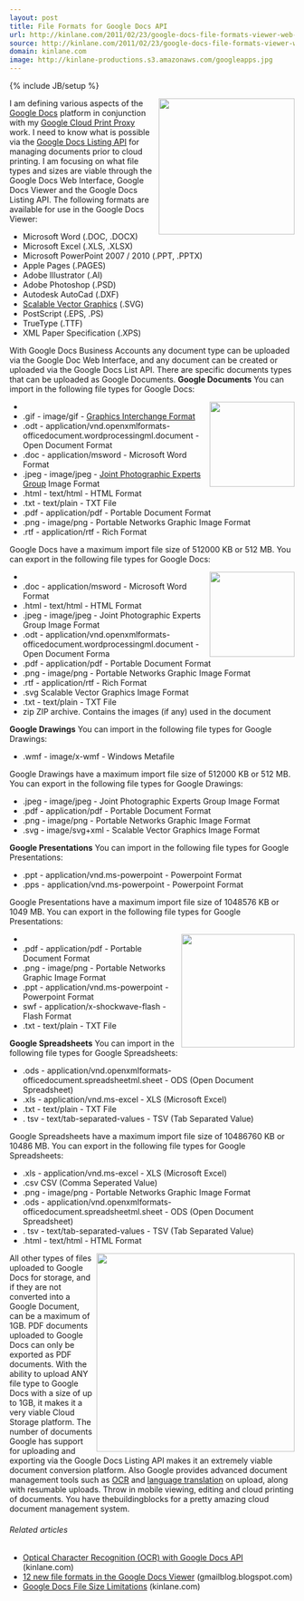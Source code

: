 ```yaml
---
layout: post
title: File Formats for Google Docs API
url: http://kinlane.com/2011/02/23/google-docs-file-formats-viewer-web-and-api/
source: http://kinlane.com/2011/02/23/google-docs-file-formats-viewer-web-and-api/
domain: kinlane.com
image: http://kinlane-productions.s3.amazonaws.com/googleapps.jpg
---
```

{% include JB/setup %}

<p>
     <img class="c1" src="http://kinlane-productions.s3.amazonaws.com/googleapps.jpg" alt="" width="240" align="right" />I am defining various aspects of the <a href="http://docs.google.com" target="_blank">Google Docs</a> platform in conjunction with my <a href="http://www.kinlane.com/2011/02/google-cloud-print-proxy-cloud-printer/" target="_blank">Google Cloud Print Proxy</a> work. I need to know what is possible via the <a href="http://code.google.com/apis/documents/" target="_blank">Google Docs Listing API</a> for managing documents prior to cloud printing. I am focusing on what file types and sizes are viable through the Google Docs Web Interface, Google Docs Viewer and the Google Docs Listing API. The following formats are available for use in the Google Docs Viewer:
</p>
<ul class="mainlist">
     <li>Microsoft Word (.DOC, .DOCX)
     </li>
     <li>Microsoft Excel (.XLS, .XLSX)
     </li>
     <li>Microsoft PowerPoint 2007 / 2010 (.PPT, .PPTX)
     </li>
     <li>Apple Pages (.PAGES)
     </li>
     <li>Adobe Illustrator (.AI)
     </li>
     <li>Adobe Photoshop (.PSD)
     </li>
     <li>Autodesk AutoCad (.DXF)
     </li>
     <li>
          <a class="zem_slink" title="Scalable Vector Graphics" rel="homepage" href="http://www.w3.org/Graphics/SVG/">Scalable Vector Graphics</a> (.SVG)
     </li>
     <li>PostScript (.EPS, .PS)
     </li>
     <li>TrueType (.TTF)
     </li>
     <li>XML Paper Specification (.XPS)
     </li>
</ul>
<p>
     With Google Docs Business Accounts any document type can be uploaded via the Google Doc Web Interface, and any document can be created or uploaded via the Google Docs List API. There are specific documents types that can be uploaded as Google Documents. <strong>Google Documents</strong> You can import in the following file types for Google Docs:
</p>
<ul class="mainlist">
     <li class="c2">
          <img class="c1" src="http://kinlane-productions.s3.amazonaws.com/PDF_red.jpg" alt="" width="150" align="right" />
     </li>
     <li>.gif - image/gif - <a class="zem_slink" title="Graphics Interchange Format" rel="wikipedia" href="http://en.wikipedia.org/wiki/Graphics_Interchange_Format">Graphics Interchange Format</a>
     </li>
     <li>.odt - application/vnd.openxmlformats-officedocument.wordprocessingml.document - Open Document Format
     </li>
     <li>.doc - application/msword - Microsoft Word Format
     </li>
     <li>.jpeg - image/jpeg - <a class="zem_slink" title="Joint Photographic Experts Group" rel="wikipedia" href="http://en.wikipedia.org/wiki/Joint_Photographic_Experts_Group">Joint Photographic Experts Group</a> Image Format
     </li>
     <li>.html - text/html - HTML Format
     </li>
     <li>.txt - text/plain - TXT File
     </li>
     <li>.pdf - application/pdf - Portable Document Format
     </li>
     <li>.png - image/png - Portable Networks Graphic Image Format
     </li>
     <li>.rtf - application/rtf - Rich Format
     </li>
</ul>
<p>
     Google Docs have a maximum import file size of 512000 KB or 512 MB. You can export in the following file types for Google Docs:
</p>
<ul class="mainlist">
     <li class="c2">
          <img class="c1" src="http://kinlane-productions.s3.amazonaws.com/microsoft-powerpoint.png" alt="" width="150" align="right" />
     </li>
     <li>.doc - application/msword - Microsoft Word Format
     </li>
     <li>.html - text/html - HTML Format
     </li>
     <li>.jpeg - image/jpeg - Joint Photographic Experts Group Image Format
     </li>
     <li>.odt - application/vnd.openxmlformats-officedocument.wordprocessingml.document - Open Document Forma
     </li>
     <li>.pdf - application/pdf - Portable Document Format
     </li>
     <li>.png - image/png - Portable Networks Graphic Image Format
     </li>
     <li>.rtf - application/rtf - Rich Format
     </li>
     <li>.svg Scalable Vector Graphics Image Format
     </li>
     <li>.txt - text/plain - TXT File
     </li>
     <li>zip ZIP archive. Contains the images (if any) used in the document
     </li>
</ul>
<p>
     <strong>Google Drawings</strong> You can import in the following file types for Google Drawings:
</p>
<ul class="mainlist">
     <li>.wmf - image/x-wmf - Windows Metafile
     </li>
</ul>
<p>
     Google Drawings have a maximum import file size of 512000 KB or 512 MB. You can export in the following file types for Google Drawings:
</p>
<ul class="mainlist">
     <li>.jpeg - image/jpeg - Joint Photographic Experts Group Image Format
     </li>
     <li>.pdf - application/pdf - Portable Document Format
     </li>
     <li>.png - image/png - Portable Networks Graphic Image Format
     </li>
     <li>.svg - image/svg+xml - Scalable Vector Graphics Image Format
     </li>
</ul>
<p>
     <strong>Google Presentations</strong> You can import in the following file types for Google Presentations:
</p>
<ul class="mainlist">
     <li>.ppt - application/vnd.ms-powerpoint - Powerpoint Format
     </li>
     <li>.pps - application/vnd.ms-powerpoint - Powerpoint Format
     </li>
</ul>
<p>
     Google Presentations have a maximum import file size of 1048576 KB or 1049 MB. You can export in the following file types for Google Presentations:
</p>
<ul class="mainlist">
     <li class="c2">
          <img class="c1" src="http://kinlane-productions.s3.amazonaws.com/google/google-doc-on-iphone.png" alt="" width="200" align="right" />
     </li>
     <li>.pdf - application/pdf - Portable Document Format
     </li>
     <li>.png - image/png - Portable Networks Graphic Image Format
     </li>
     <li>.ppt - application/vnd.ms-powerpoint - Powerpoint Format
     </li>
     <li>swf - application/x-shockwave-flash - Flash Format
     </li>
     <li>.txt - text/plain - TXT File
     </li>
</ul>
<p>
     <strong>Google Spreadsheets</strong> You can import in the following file types for Google Spreadsheets:
</p>
<ul class="mainlist">
     <li>.ods - application/vnd.openxmlformats-officedocument.spreadsheetml.sheet - ODS (Open Document Spreadsheet)
     </li>
     <li>.xls - application/vnd.ms-excel - XLS (Microsoft Excel)
     </li>
     <li>.txt - text/plain - TXT File
     </li>
     <li>. tsv - text/tab-separated-values - TSV (Tab Separated Value)
     </li>
</ul>
<p>
     Google Spreadsheets have a maximum import file size of 10486760 KB or 10486 MB. You can export in the following file types for Google Spreadsheets:
</p>
<ul class="mainlist">
     <li>.xls - application/vnd.ms-excel - XLS (Microsoft Excel)
     </li>
     <li>.csv CSV (Comma Seperated Value)
     </li>
     <li>.png - image/png - Portable Networks Graphic Image Format
     </li>
     <li>.ods - application/vnd.openxmlformats-officedocument.spreadsheetml.sheet - ODS (Open Document Spreadsheet)
     </li>
     <li>. tsv - text/tab-separated-values - TSV (Tab Separated Value)
     </li>
     <li>.html - text/html - HTML Format
     </li>
</ul>
<p>
     <img class="c1" src="http://kinlane-productions.s3.amazonaws.com/google-cloud-print/google-cloud-print-mimeo.png" alt="" width="350" align="right" /> All other types of files uploaded to Google Docs for storage, and if they are not converted into a Google Document, can be a maximum of 1GB. PDF documents uploaded to Google Docs can only be exported as PDF documents. With the ability to upload ANY file type to Google Docs with a size of up to 1GB, it makes it a very viable Cloud Storage platform. The number of documents Google has support for uploading and exporting via the Google Docs Listing API makes it an extremely viable document conversion platform. Also Google provides advanced document management tools such as <a href="http://www.kinlane.com/2011/02/optical-character-recognition-ocr-with-google-docs-api/" target="_blank">OCR</a> and <a href="http://www.kinlane.com/2011/02/document-translation-with-google-docs-api/" target="_blank">language translation</a> on upload, along with resumable uploads. Throw in mobile viewing, editing and cloud printing of documents. You have thebuildingblocks for a pretty amazing cloud document management system.
</p>
<h6 class="zemanta-related-title c3">
     Related articles
</h6>
<ul class="zemanta-article-ul">
     <li class="zemanta-article-ul-li">
          <a href="http://www.kinlane.com/2011/02/optical-character-recognition-ocr-with-google-docs-api/">Optical Character Recognition (OCR) with Google Docs API</a> (kinlane.com)
     </li>
     <li class="zemanta-article-ul-li">
          <a href="http://gmailblog.blogspot.com/2011/02/12-new-file-formats-in-google-docs.html">12 new file formats in the Google Docs Viewer</a> (gmailblog.blogspot.com)
     </li>
     <li class="zemanta-article-ul-li">
          <a href="http://www.kinlane.com/2011/02/google-docs-file-size-limitations/">Google Docs File Size Limitations</a> (kinlane.com)
     </li>
</ul>